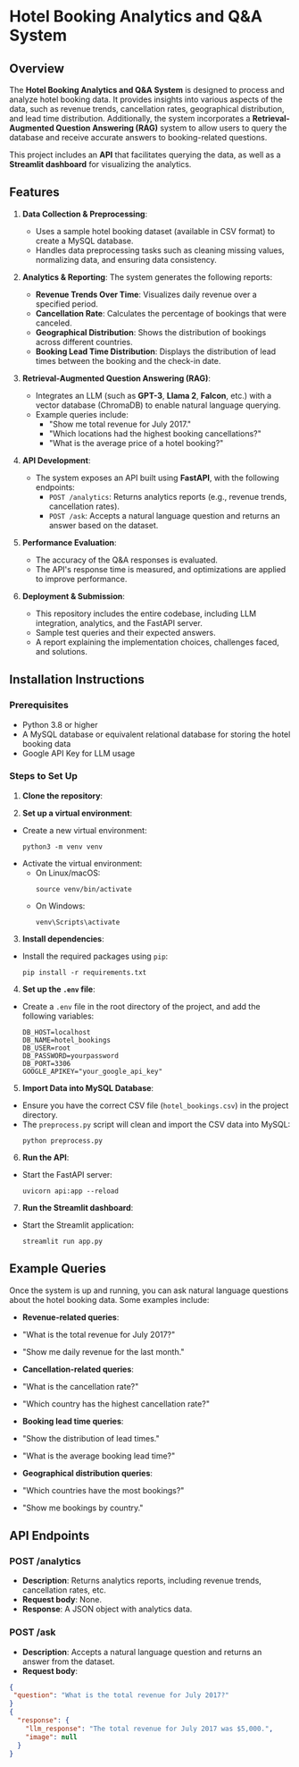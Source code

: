 # Hotel Booking Analytics and Q&A System

## Overview
The **Hotel Booking Analytics and Q&A System** is designed to process and analyze hotel booking data. It provides insights into various aspects of the data, such as revenue trends, cancellation rates, geographical distribution, and lead time distribution. Additionally, the system incorporates a **Retrieval-Augmented Question Answering (RAG)** system to allow users to query the database and receive accurate answers to booking-related questions.

This project includes an **API** that facilitates querying the data, as well as a **Streamlit dashboard** for visualizing the analytics.

## Features
1. **Data Collection & Preprocessing**:
   - Uses a sample hotel booking dataset (available in CSV format) to create a MySQL database.
   - Handles data preprocessing tasks such as cleaning missing values, normalizing data, and ensuring data consistency.

2. **Analytics & Reporting**:
   The system generates the following reports:
   - **Revenue Trends Over Time**: Visualizes daily revenue over a specified period.
   - **Cancellation Rate**: Calculates the percentage of bookings that were canceled.
   - **Geographical Distribution**: Shows the distribution of bookings across different countries.
   - **Booking Lead Time Distribution**: Displays the distribution of lead times between the booking and the check-in date.

3. **Retrieval-Augmented Question Answering (RAG)**:
   - Integrates an LLM (such as **GPT-3**, **Llama 2**, **Falcon**, etc.) with a vector database (ChromaDB) to enable natural language querying.
   - Example queries include:
     - "Show me total revenue for July 2017."
     - "Which locations had the highest booking cancellations?"
     - "What is the average price of a hotel booking?"

4. **API Development**:
   - The system exposes an API built using **FastAPI**, with the following endpoints:
     - `POST /analytics`: Returns analytics reports (e.g., revenue trends, cancellation rates).
     - `POST /ask`: Accepts a natural language question and returns an answer based on the dataset.

5. **Performance Evaluation**:
   - The accuracy of the Q&A responses is evaluated.
   - The API's response time is measured, and optimizations are applied to improve performance.

6. **Deployment & Submission**:
   - This repository includes the entire codebase, including LLM integration, analytics, and the FastAPI server.
   - Sample test queries and their expected answers.
   - A report explaining the implementation choices, challenges faced, and solutions.

## Installation Instructions

### Prerequisites
- Python 3.8 or higher
- A MySQL database or equivalent relational database for storing the hotel booking data
- Google API Key for LLM usage

### Steps to Set Up

1. **Clone the repository**:

2. **Set up a virtual environment**:
- Create a new virtual environment:
  ```
  python3 -m venv venv
  ```
- Activate the virtual environment:
  - On Linux/macOS:
    ```
    source venv/bin/activate
    ```
  - On Windows:
    ```
    venv\Scripts\activate
    ```

3. **Install dependencies**:
- Install the required packages using `pip`:
  ```
  pip install -r requirements.txt
  ```

4. **Set up the `.env` file**:
- Create a `.env` file in the root directory of the project, and add the following variables:
  ```
  DB_HOST=localhost
  DB_NAME=hotel_bookings
  DB_USER=root
  DB_PASSWORD=yourpassword
  DB_PORT=3306
  GOOGLE_APIKEY="your_google_api_key"
  ```

5. **Import Data into MySQL Database**:
- Ensure you have the correct CSV file (`hotel_bookings.csv`) in the project directory.
- The `preprocess.py` script will clean and import the CSV data into MySQL:
  ```
  python preprocess.py
  ```

6. **Run the API**:
- Start the FastAPI server:
  ```
  uvicorn api:app --reload
  ```

7. **Run the Streamlit dashboard**:
- Start the Streamlit application:
  ```
  streamlit run app.py
  ```

## Example Queries

Once the system is up and running, you can ask natural language questions about the hotel booking data. Some examples include:

- **Revenue-related queries**:
- "What is the total revenue for July 2017?"
- "Show me daily revenue for the last month."

- **Cancellation-related queries**:
- "What is the cancellation rate?"
- "Which country has the highest cancellation rate?"

- **Booking lead time queries**:
- "Show the distribution of lead times."
- "What is the average booking lead time?"

- **Geographical distribution queries**:
- "Which countries have the most bookings?"
- "Show me bookings by country."

## API Endpoints

### POST /analytics
- **Description**: Returns analytics reports, including revenue trends, cancellation rates, etc.
- **Request body**: None.
- **Response**: A JSON object with analytics data.

### POST /ask
- **Description**: Accepts a natural language question and returns an answer from the dataset.
- **Request body**:
```json
{
 "question": "What is the total revenue for July 2017?"
}
{
  "response": {
    "llm_response": "The total revenue for July 2017 was $5,000.",
    "image": null
  }
}
